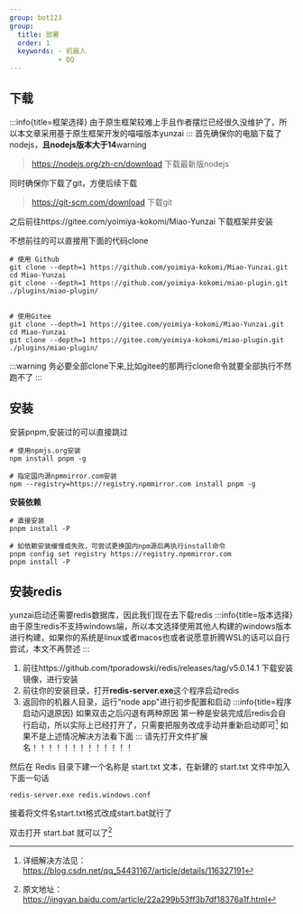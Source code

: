 ```yaml
---
group: bot123
group:
  title: 部署
  order: 1
  keywords: - 机器人
            - QQ
---
```

## 下载
:::info{title=框架选择}
由于原生框架较难上手且作者摆烂已经很久没维护了，所以本文章采用基于原生框架开发的喵喵版本yunzai
:::
首先确保你的电脑下载了nodejs，**且nodejs版本大于14**<Badge type="warning">warning</Badge>
>https://nodejs.org/zh-cn/download 下载最新版nodejs

同时确保你下载了git，方便后续下载
>https://git-scm.com/download 下载git

之后前往https://gitee.com/yoimiya-kokomi/Miao-Yunzai 下载框架并安装

不想前往的可以直接用下面的代码clone

```
# 使用 Github 
git clone --depth=1 https://github.com/yoimiya-kokomi/Miao-Yunzai.git
cd Miao-Yunzai 
git clone --depth=1 https://github.com/yoimiya-kokomi/miao-plugin.git ./plugins/miao-plugin/


# 使用Gitee
git clone --depth=1 https://gitee.com/yoimiya-kokomi/Miao-Yunzai.git
cd Miao-Yunzai 
git clone --depth=1 https://gitee.com/yoimiya-kokomi/miao-plugin.git ./plugins/miao-plugin/
```

:::warning
务必要全部clone下来,比如gitee的那两行clone命令就要全部执行不然跑不了
:::

## 安装
安装pnpm,安装过的可以直接跳过
```
# 使用npmjs.org安装
npm install pnpm -g

# 指定国内源npmmirror.com安装
npm --registry=https://registry.npmmirror.com install pnpm -g
```

**安装依赖**
```
# 直接安装
pnpm install -P

# 如依赖安装缓慢或失败，可尝试更换国内npm源后再执行install命令
pnpm config set registry https://registry.npmmirror.com
pnpm install -P
```

## 安装redis
yunzai启动还需要redis数据库，因此我们现在去下载redis
:::info{title=版本选择}
由于原生redis不支持windows端，所以本文选择使用其他人构建的windows版本进行构建，如果你的系统是linux或者macos也或者说愿意折腾WSL的话可以自行尝试，本文不再赘述
:::

1. 前往https://github.com/tporadowski/redis/releases/tag/v5.0.14.1 下载安装镜像，进行安装
2. 前往你的安装目录，打开**redis-server.exe**这个程序启动redis
3. 返回你的机器人目录，运行“node app"进行初步配置和启动
:::info{title=程序启动闪退原因}
如果双击之后闪退有两种原因
第一种是安装完成后redis会自行启动，所以实际上已经打开了，只需要把服务改成手动并重新启动即可[^1]
如果不是上述情况解决方法看下面
:::
请先打开文件扩展名！！！！！！！！！！！！！

然后在 Redis 目录下建一个名称是 start.txt 文本，在新建的 start.txt 文件中加入下面一句话
```
redis-server.exe redis.windows.conf
```
接着将文件名start.txt格式改成start.bat就行了

双击打开 start.bat 就可以了[^2]

[^1]:详细解决方法见：https://blog.csdn.net/qq_54431167/article/details/116327191
[^2]:原文地址：https://jingyan.baidu.com/article/22a299b53ff3b7df18376a1f.html
